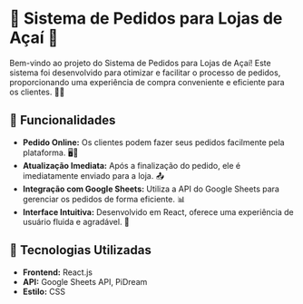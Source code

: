 # 🌟 Sistema de Pedidos para Lojas de Açaí 🍧

Bem-vindo ao projeto do Sistema de Pedidos para Lojas de Açaí! Este sistema foi desenvolvido para otimizar e facilitar o processo de pedidos, proporcionando uma experiência de compra conveniente e eficiente para os clientes. 🛒✨

## 🚀 Funcionalidades

- **Pedido Online:** Os clientes podem fazer seus pedidos facilmente pela plataforma. 🖥️📱
- **Atualização Imediata:** Após a finalização do pedido, ele é imediatamente enviado para a loja. 📤
- **Integração com Google Sheets:** Utiliza a API do Google Sheets para gerenciar os pedidos de forma eficiente. 📊
- **Interface Intuitiva:** Desenvolvido em React, oferece uma experiência de usuário fluida e agradável. 🎨

## 🔧 Tecnologias Utilizadas

- **Frontend:** React.js
- **API:** Google Sheets API, PiDream
- **Estilo:** CSS

 ##
